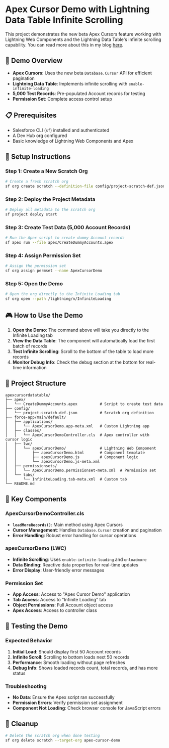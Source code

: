 # Apex Cursor Demo with Lightning Data Table Infinite Scrolling

This project demonstrates the new beta Apex Cursors feature working with Lightning Web Components and the Lightning Data Table's infinite scrolling capability. You can read more about this in my blog [here](https://andyinthecloud.com/2025/08/04/infinite-data-scrolling-with-apex-cursors-beta/).

## 🎯 Demo Overview

- **Apex Cursors**: Uses the new beta `Database.Cursor` API for efficient pagination
- **Lightning Data Table**: Implements infinite scrolling with `enable-infinite-loading`
- **5,000 Test Records**: Pre-populated Account records for testing
- **Permission Set**: Complete access control setup

## 📋 Prerequisites

- Salesforce CLI (`sf`) installed and authenticated
- A Dev Hub org configured
- Basic knowledge of Lightning Web Components and Apex

## 🚀 Setup Instructions

### Step 1: Create a New Scratch Org

```bash
# Create a fresh scratch org
sf org create scratch --definition-file config/project-scratch-def.json --alias apex-cursor-demo --set-default --duration-days 7
```

### Step 2: Deploy the Project Metadata

```bash
# Deploy all metadata to the scratch org
sf project deploy start
```

### Step 3: Create Test Data (5,000 Account Records)

```bash
# Run the Apex script to create dummy Account records
sf apex run --file apex/CreateDummyAccounts.apex
```

### Step 4: Assign Permission Set

```bash
# Assign the permission set
sf org assign permset --name ApexCursorDemo
```

### Step 5: Open the Demo

```bash
# Open the org directly to the Infinite Loading tab
sf org open --path /lightning/n/InfiniteLoading
```

## 🎮 How to Use the Demo

1. **Open the Demo**: The command above will take you directly to the Infinite Loading tab
2. **View the Data Table**: The component will automatically load the first batch of records
3. **Test Infinite Scrolling**: Scroll to the bottom of the table to load more records
4. **Monitor Debug Info**: Check the debug section at the bottom for real-time information

## 📁 Project Structure

```
apexcursordatatable/
├── apex/
│   └── CreateDummyAccounts.apex          # Script to create test data
├── config/
│   └── project-scratch-def.json          # Scratch org definition
├── force-app/main/default/
│   ├── applications/
│   │   └── ApexCursorDemo.app-meta.xml   # Custom Lightning app
│   ├── classes/
│   │   └── ApexCursorDemoController.cls  # Apex controller with cursor logic
│   ├── lwc/
│   │   └── apexCursorDemo/               # Lightning Web Component
│   │       ├── apexCursorDemo.html       # Component template
│   │       ├── apexCursorDemo.js         # Component logic
│   │       └── apexCursorDemo.js-meta.xml
│   ├── permissionsets/
│   │   └── ApexCursorDemo.permissionset-meta.xml  # Permission set
│   └── tabs/
│       └── InfiniteLoading.tab-meta.xml  # Custom tab
└── README.md
```

## 🔧 Key Components

### ApexCursorDemoController.cls
- **`loadMoreRecords()`**: Main method using Apex Cursors
- **Cursor Management**: Handles `Database.Cursor` creation and pagination
- **Error Handling**: Robust error handling for cursor operations

### apexCursorDemo (LWC)
- **Infinite Scrolling**: Uses `enable-infinite-loading` and `onloadmore`
- **Data Binding**: Reactive data properties for real-time updates
- **Error Display**: User-friendly error messages

### Permission Set
- **App Access**: Access to "Apex Cursor Demo" application
- **Tab Access**: Access to "Infinite Loading" tab
- **Object Permissions**: Full Account object access
- **Apex Access**: Access to controller class

## 🧪 Testing the Demo

### Expected Behavior
1. **Initial Load**: Should display first 50 Account records
2. **Infinite Scroll**: Scrolling to bottom loads next 50 records
3. **Performance**: Smooth loading without page refreshes
4. **Debug Info**: Shows loaded records count, total records, and has more status

### Troubleshooting
- **No Data**: Ensure the Apex script ran successfully
- **Permission Errors**: Verify permission set assignment
- **Component Not Loading**: Check browser console for JavaScript errors

## 🧹 Cleanup

```bash
# Delete the scratch org when done testing
sf org delete scratch --target-org apex-cursor-demo
```


